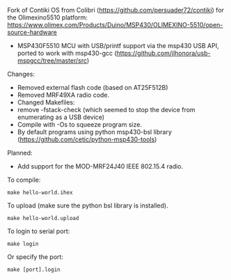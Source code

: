 Fork of Contiki OS from Colibri (https://github.com/persuader72/contiki) for the Olimexino5510 platform:
https://www.olimex.com/Products/Duino/MSP430/OLIMEXINO-5510/open-source-hardware

 - MSP430F5510 MCU with USB/printf support via the msp430 USB API, ported to work with msp430-gcc (https://github.com/jlhonora/usb-mspgcc/tree/master/src)

Changes:
 - Removed external flash code (based on AT25F512B)
 - Removed MRF49XA radio code.
 - Changed Makefiles:
  - remove -fstack-check (which seemed to stop the device from enumerating as a USB device)
  - Compile with -Os to squeeze program size.
  - By default programs using python msp430-bsl library (https://github.com/cetic/python-msp430-tools)
  
Planned:
 - Add support for the MOD-MRF24J40 IEEE 802.15.4 radio.
 
To compile:
```
make hello-world.ihex
 ```

To upload (make sure the python bsl library is installed).
```
make hello-world.upload
```

To login to serial port:
```
make login
```

Or specify the port:
```
make [port].login
```
